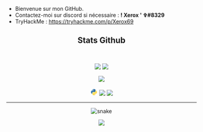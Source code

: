 - Bienvenue sur mon GitHub.
- Contactez-moi sur discord si nécessaire : **! Xerox ' ✞#8329**
- TryHackMe : https://tryhackme.com/p/Xerox69

<h2 align="center">
  Stats Github
</h2>
 
<br>

<p align = "center">
  <img  src = "https://github-readme-stats.vercel.app/api?username=X3rox38&show_icons=true&theme=radical&line_height=27">
  <img src = "https://github-readme-stats.vercel.app/api/top-langs/?username=X3rox38&hide=html,css,java,shaderlab,kotlin,hlsl&theme=radical">
</p>
<p align = "center">
 <img  src="https://github-readme-streak-stats.herokuapp.com/?user=X3rox38&show_icons=true&locale=en&layout=compact&theme=radical&line_height=0" />
</p>
<p align="center">
<img src="https://github.com/devicons/devicon/blob/master/icons/python/python-original.svg" width="20"/>
<img src="https://img.shields.io/badge/-HTML5-E34F26?style=flat-square&logo=html5&logoColor=white"/>
<img src="https://img.shields.io/badge/-CSS3-1572B6?style=flat-square&logo=css3"/>
</p>
<hr>
<p align="center">
  <img src="https://github.com/X3rox38/X3rox38/blob/main/github-contribution-grid-snake.svg" alt="snake"></center>
</p>

<p align="center">
  <img src="https://komarev.com/ghpvc/?username=X3rox38&color=blue" />
</p>
